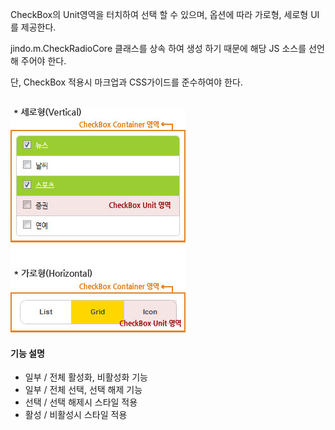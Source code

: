 CheckBox의 Unit영역을 터치하여 선택 할 수 있으며, 옵션에 따라 가로형, 세로형 UI를 제공한다.

jindo.m.CheckRadioCore 클래스를 상속 하여 생성 하기 때문에 해당 JS 소스를 선언해 주어야 한다.

단, CheckBox 적용시 마크업과 CSS가이드를 준수하여야 한다.<br><br>


![](CheckBox.jpg "")

#### 기능 설명

* 일부 / 전체 활성화, 비활성화 기능
* 일부 / 전체 선택, 선택 해제 기능
* 선택 / 선택 해제시 스타일 적용
* 활성 / 비활성시 스타일 적용